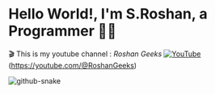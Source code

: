 

# Hello World!, I'm S.Roshan, a Programmer 👋🏼
🎬 This is my youtube channel : <i>Roshan Geeks</i>  [![YouTube](https://img.shields.io/badge/YouTube-%23FF0000.svg?logo=YouTube&logoColor=white)](https://youtube.com/@RoshanGeeks) (https://youtube.com/@RoshanGeeks) 



<picture>
  <source media="(prefers-color-scheme: dark)" srcset="https://raw.githubusercontent.com/tobiasmeyhoefer/tobiasmeyhoefer/output/github-snake-dark.svg" />
  <source media="(prefers-color-scheme: light)" srcset="https://raw.githubusercontent.com/tobiasmeyhoefer/tobiasmeyhoefer/output/github-snake.svg" />
  <img alt="github-snake" src="https://raw.githubusercontent.com/tobiasmeyhoefer/tobiasmeyhoefer/output/github-snake.svg" />
</picture>
